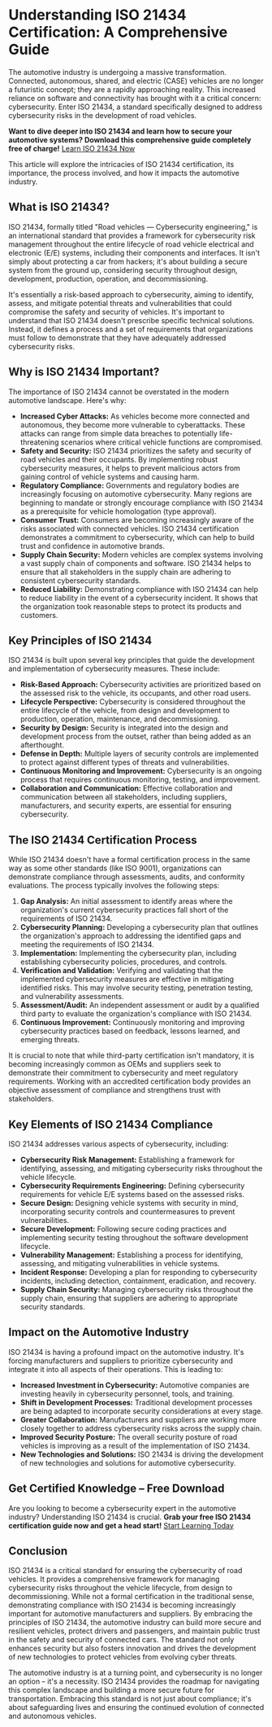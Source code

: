 # Understanding ISO 21434 Certification: A Comprehensive Guide

The automotive industry is undergoing a massive transformation. Connected, autonomous, shared, and electric (CASE) vehicles are no longer a futuristic concept; they are a rapidly approaching reality. This increased reliance on software and connectivity has brought with it a critical concern: cybersecurity. Enter ISO 21434, a standard specifically designed to address cybersecurity risks in the development of road vehicles.

**Want to dive deeper into ISO 21434 and learn how to secure your automotive systems? Download this comprehensive guide completely free of charge!** [Learn ISO 21434 Now](https://udemywork.com/iso-21434-certification)

This article will explore the intricacies of ISO 21434 certification, its importance, the process involved, and how it impacts the automotive industry.

## What is ISO 21434?

ISO 21434, formally titled "Road vehicles — Cybersecurity engineering," is an international standard that provides a framework for cybersecurity risk management throughout the entire lifecycle of road vehicle electrical and electronic (E/E) systems, including their components and interfaces.  It isn't simply about protecting a car from hackers; it's about building a secure system from the ground up, considering security throughout design, development, production, operation, and decommissioning.

It's essentially a risk-based approach to cybersecurity, aiming to identify, assess, and mitigate potential threats and vulnerabilities that could compromise the safety and security of vehicles.  It's important to understand that ISO 21434 doesn't prescribe specific technical solutions.  Instead, it defines a process and a set of requirements that organizations must follow to demonstrate that they have adequately addressed cybersecurity risks.

## Why is ISO 21434 Important?

The importance of ISO 21434 cannot be overstated in the modern automotive landscape. Here's why:

*   **Increased Cyber Attacks:**  As vehicles become more connected and autonomous, they become more vulnerable to cyberattacks. These attacks can range from simple data breaches to potentially life-threatening scenarios where critical vehicle functions are compromised.
*   **Safety and Security:** ISO 21434 prioritizes the safety and security of road vehicles and their occupants. By implementing robust cybersecurity measures, it helps to prevent malicious actors from gaining control of vehicle systems and causing harm.
*   **Regulatory Compliance:**  Governments and regulatory bodies are increasingly focusing on automotive cybersecurity.  Many regions are beginning to mandate or strongly encourage compliance with ISO 21434 as a prerequisite for vehicle homologation (type approval).
*   **Consumer Trust:**  Consumers are becoming increasingly aware of the risks associated with connected vehicles.  ISO 21434 certification demonstrates a commitment to cybersecurity, which can help to build trust and confidence in automotive brands.
*   **Supply Chain Security:**  Modern vehicles are complex systems involving a vast supply chain of components and software.  ISO 21434 helps to ensure that all stakeholders in the supply chain are adhering to consistent cybersecurity standards.
*   **Reduced Liability:** Demonstrating compliance with ISO 21434 can help to reduce liability in the event of a cybersecurity incident. It shows that the organization took reasonable steps to protect its products and customers.

## Key Principles of ISO 21434

ISO 21434 is built upon several key principles that guide the development and implementation of cybersecurity measures. These include:

*   **Risk-Based Approach:** Cybersecurity activities are prioritized based on the assessed risk to the vehicle, its occupants, and other road users.
*   **Lifecycle Perspective:** Cybersecurity is considered throughout the entire lifecycle of the vehicle, from design and development to production, operation, maintenance, and decommissioning.
*   **Security by Design:** Security is integrated into the design and development process from the outset, rather than being added as an afterthought.
*   **Defense in Depth:** Multiple layers of security controls are implemented to protect against different types of threats and vulnerabilities.
*   **Continuous Monitoring and Improvement:** Cybersecurity is an ongoing process that requires continuous monitoring, testing, and improvement.
*   **Collaboration and Communication:** Effective collaboration and communication between all stakeholders, including suppliers, manufacturers, and security experts, are essential for ensuring cybersecurity.

## The ISO 21434 Certification Process

While ISO 21434 doesn't have a formal certification process in the same way as some other standards (like ISO 9001), organizations can demonstrate compliance through assessments, audits, and conformity evaluations. The process typically involves the following steps:

1.  **Gap Analysis:** An initial assessment to identify areas where the organization's current cybersecurity practices fall short of the requirements of ISO 21434.
2.  **Cybersecurity Planning:**  Developing a cybersecurity plan that outlines the organization's approach to addressing the identified gaps and meeting the requirements of ISO 21434.
3.  **Implementation:** Implementing the cybersecurity plan, including establishing cybersecurity policies, procedures, and controls.
4.  **Verification and Validation:**  Verifying and validating that the implemented cybersecurity measures are effective in mitigating identified risks. This may involve security testing, penetration testing, and vulnerability assessments.
5.  **Assessment/Audit:** An independent assessment or audit by a qualified third party to evaluate the organization's compliance with ISO 21434.
6.  **Continuous Improvement:** Continuously monitoring and improving cybersecurity practices based on feedback, lessons learned, and emerging threats.

It is crucial to note that while third-party certification isn't mandatory, it is becoming increasingly common as OEMs and suppliers seek to demonstrate their commitment to cybersecurity and meet regulatory requirements.  Working with an accredited certification body provides an objective assessment of compliance and strengthens trust with stakeholders.

## Key Elements of ISO 21434 Compliance

ISO 21434 addresses various aspects of cybersecurity, including:

*   **Cybersecurity Risk Management:** Establishing a framework for identifying, assessing, and mitigating cybersecurity risks throughout the vehicle lifecycle.
*   **Cybersecurity Requirements Engineering:** Defining cybersecurity requirements for vehicle E/E systems based on the assessed risks.
*   **Secure Design:**  Designing vehicle systems with security in mind, incorporating security controls and countermeasures to prevent vulnerabilities.
*   **Secure Development:**  Following secure coding practices and implementing security testing throughout the software development lifecycle.
*   **Vulnerability Management:**  Establishing a process for identifying, assessing, and mitigating vulnerabilities in vehicle systems.
*   **Incident Response:**  Developing a plan for responding to cybersecurity incidents, including detection, containment, eradication, and recovery.
*   **Supply Chain Security:**  Managing cybersecurity risks throughout the supply chain, ensuring that suppliers are adhering to appropriate security standards.

## Impact on the Automotive Industry

ISO 21434 is having a profound impact on the automotive industry. It's forcing manufacturers and suppliers to prioritize cybersecurity and integrate it into all aspects of their operations. This is leading to:

*   **Increased Investment in Cybersecurity:**  Automotive companies are investing heavily in cybersecurity personnel, tools, and training.
*   **Shift in Development Processes:**  Traditional development processes are being adapted to incorporate security considerations at every stage.
*   **Greater Collaboration:**  Manufacturers and suppliers are working more closely together to address cybersecurity risks across the supply chain.
*   **Improved Security Posture:**  The overall security posture of road vehicles is improving as a result of the implementation of ISO 21434.
*   **New Technologies and Solutions:**  ISO 21434 is driving the development of new technologies and solutions for automotive cybersecurity.

## Get Certified Knowledge – Free Download

Are you looking to become a cybersecurity expert in the automotive industry? Understanding ISO 21434 is crucial. **Grab your free ISO 21434 certification guide now and get a head start!** [Start Learning Today](https://udemywork.com/iso-21434-certification)

## Conclusion

ISO 21434 is a critical standard for ensuring the cybersecurity of road vehicles. It provides a comprehensive framework for managing cybersecurity risks throughout the vehicle lifecycle, from design to decommissioning. While not a formal certification in the traditional sense, demonstrating compliance with ISO 21434 is becoming increasingly important for automotive manufacturers and suppliers. By embracing the principles of ISO 21434, the automotive industry can build more secure and resilient vehicles, protect drivers and passengers, and maintain public trust in the safety and security of connected cars. The standard not only enhances security but also fosters innovation and drives the development of new technologies to protect vehicles from evolving cyber threats.

The automotive industry is at a turning point, and cybersecurity is no longer an option – it's a necessity. ISO 21434 provides the roadmap for navigating this complex landscape and building a more secure future for transportation.  Embracing this standard is not just about compliance; it's about safeguarding lives and ensuring the continued evolution of connected and autonomous vehicles.

